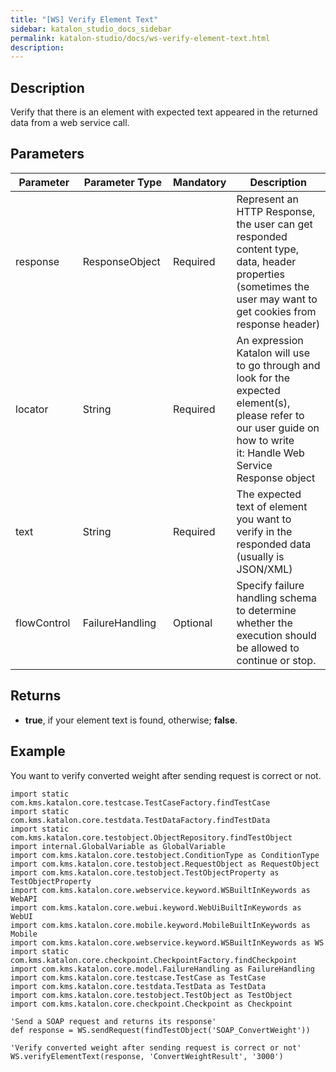```yaml
---
title: "[WS] Verify Element Text" 
sidebar: katalon_studio_docs_sidebar
permalink: katalon-studio/docs/ws-verify-element-text.html 
description: 
---
```

Description
-----------

Verify that there is an element with expected text appeared in the returned data from a web service call.

Parameters 
-----------

| Parameter | Parameter Type | Mandatory | Description |
| --- | --- | --- | --- |
| response  | ResponseObject  | Required | Represent an HTTP Response, the user can get responded content type, data, header properties (sometimes the user may want to get cookies from response header) |
| locator  | String  | Required | An expression Katalon will use to go through and look for the expected element(s), please refer to our user guide on how to write it: Handle Web Service Response object |
| text  | String  | Required | The expected text of element you want to verify in the responded data (usually is JSON/XML) |
| flowControl  | FailureHandling  | Optional | Specify failure handling schema to determine whether the execution should be allowed to continue or stop. |

Returns
-------

*   **true**, if your element text is found, otherwise; **false**.

Example
-------

You want to verify converted weight after sending request is correct or not.

```
import static com.kms.katalon.core.testcase.TestCaseFactory.findTestCase
import static com.kms.katalon.core.testdata.TestDataFactory.findTestData
import static com.kms.katalon.core.testobject.ObjectRepository.findTestObject
import internal.GlobalVariable as GlobalVariable
import com.kms.katalon.core.testobject.ConditionType as ConditionType
import com.kms.katalon.core.testobject.RequestObject as RequestObject
import com.kms.katalon.core.testobject.TestObjectProperty as TestObjectProperty
import com.kms.katalon.core.webservice.keyword.WSBuiltInKeywords as WebAPI
import com.kms.katalon.core.webui.keyword.WebUiBuiltInKeywords as WebUI
import com.kms.katalon.core.mobile.keyword.MobileBuiltInKeywords as Mobile
import com.kms.katalon.core.webservice.keyword.WSBuiltInKeywords as WS
import static com.kms.katalon.core.checkpoint.CheckpointFactory.findCheckpoint
import com.kms.katalon.core.model.FailureHandling as FailureHandling
import com.kms.katalon.core.testcase.TestCase as TestCase
import com.kms.katalon.core.testdata.TestData as TestData
import com.kms.katalon.core.testobject.TestObject as TestObject
import com.kms.katalon.core.checkpoint.Checkpoint as Checkpoint

'Send a SOAP request and returns its response'
def response = WS.sendRequest(findTestObject('SOAP_ConvertWeight'))

'Verify converted weight after sending request is correct or not'
WS.verifyElementText(response, 'ConvertWeightResult', '3000')
```